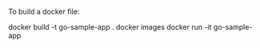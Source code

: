  To build a docker file:

 docker build -t go-sample-app .
 docker images
 docker run -it go-sample-app
